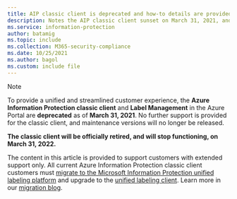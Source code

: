```yaml
---
title: AIP classic client is deprecated and how-to details are provided for those with extended support only.
description: Notes the AIP classic client sunset on March 31, 2021, and provides links for next steps and more information for customers with extended support.
ms.service: information-protection
author: batamig
ms.topic: include
ms.collection: M365-security-compliance
ms.date: 10/25/2021
ms.author: bagol
ms.custom: include file
---
```


>[!NOTE] 
> To provide a unified and streamlined customer experience, the **Azure Information Protection classic client** and **Label Management** in the Azure Portal are **deprecated** as of **March 31, 2021**. No further support is provided for the classic client, and maintenance versions will no longer be released.
>
> **The classic client will be officially retired, and will stop functioning, on March 31, 2022.**
>
> The content in this article is provided to support customers with extended support only. All current Azure Information Protection classic client customers must [migrate to the Microsoft Information Protection unified labeling platform](../tutorial-migrating-to-ul.md) and upgrade to the [unified labeling client](../rms-client/clientv2-admin-guide-install.md). Learn more in our [migration blog](https://techcommunity.microsoft.com/t5/security-compliance-and-identity/final-reminder-to-migrate-from-azure-information-protection/ba-p/2731734).
>
